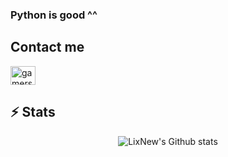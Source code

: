 ### Python is good ^^

## Contact me
<p align="left">
	<a href="https://twitter.com/LixNew2" target="blank"><img align="center" src="https://raw.githubusercontent.com/rahuldkjain/github-profile-readme-generator/master/src/images/icons/Social/twitter.svg" 
alt="gamersgeekdev" height="30" width="40" /></a>
</p>

## ⚡ Stats
<p align="center">

  <img src="https://github-readme-stats.vercel.app/api?username=LixNew2&theme=merko&show_icons=true&count_private=true" alt="LixNew's Github stats">
</p>
